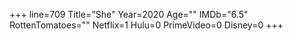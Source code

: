 +++
line=709
Title="She"
Year=2020
Age=""
IMDb="6.5"
RottenTomatoes=""
Netflix=1
Hulu=0
PrimeVideo=0
Disney=0
+++

